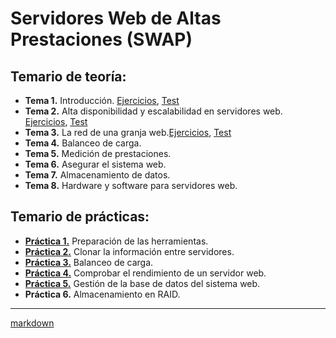 #  Servidores Web de Altas Prestaciones (SWAP)

## Temario de teoría:
- **Tema 1.** Introducción. [Ejercicios][1E], [Test][1T]
- **Tema 2.** Alta disponibilidad y escalabilidad en servidores web. [Ejercicios][2E], [Test][2T]
- **Tema 3.** La red de	una granja web.[Ejercicios][3E], [Test][3T]
- **Tema 4.** Balanceo de carga.
- **Tema 5.** Medición de prestaciones.
- **Tema 6.** Asegurar el sistema web.
- **Tema 7.** Almacenamiento de datos.
- **Tema 8.** Hardware y software para servidores web.


## Temario de prácticas: 

- [**Práctica 1.**][1P] Preparación de las herramientas. 
- [**Práctica 2.**][2P] Clonar la información entre servidores.
- [**Práctica 3.**][3P] Balanceo de carga.
- [**Práctica 4.**][4P] Comprobar el rendimiento de un servidor web.
- [**Práctica 5.**][5P] Gestión de la base de datos del sistema web.
- **Práctica 6.** Almacenamiento en RAID.


________________
 [markdown](https://github.com/adam-p/markdown-here/wiki/Markdown-Cheatsheet)

[//]:(Ejercicios)
[1E]:https://github.com/marlenelis/SWAP1516/blob/master/Teoria/Ejercicio_1.md 
[2E]:https://github.com/marlenelis/SWAP1516/blob/master/Teoria/ejercicios_T2.md
[3E]:https://github.com/marlenelis/SWAP1516/blob/master/Teoria/ejercicios_T3.md


[//]:#(Preguntas)
[1T]:https://github.com/marlenelis/SWAP1516/blob/master/Teoria/Test/tema1.xml 
[2T]:https://github.com/marlenelis/SWAP1516/blob/master/Teoria/Test/tema2.xml 
[3T]:https://github.com/marlenelis/SWAP1516/blob/master/Teoria/Test/tema2.xml

[//]:#(Prácticas)
[1P]:https://github.com/marlenelis/SWAP1516/blob/master/Practicas/practica_1.md
[2P]:https://github.com/marlenelis/SWAP1516/blob/master/Practicas/practica_2.md
[3P]:https://github.com/marlenelis/SWAP1516/blob/master/Practicas/practica_3.md
[4P]:https://github.com/marlenelis/SWAP1516/blob/master/Practicas/practica_4.md
[5P]:https://github.com/marlenelis/SWAP1516/blob/master/Practicas/practica_5.md


